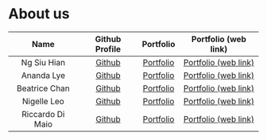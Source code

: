 # About us

| Name | Github Profile | Portfolio | Portfolio (web link) 
|:----:|:--------------:|:---------:|:--------------------:
Ng Siu Hian | [Github](https://github.com/siuhian) | [Portfolio](./team/siuhian.md) | [Portfolio (web link)](https://ay1920s2-cs2113-t15-1.github.io/tp/team/siuhian.html)
Ananda Lye | [Github](https://github.com/ananda-lye) | [Portfolio](./team/ananda-lye.md) | [Portfolio (web link)](https://ay1920s2-cs2113-t15-1.github.io/tp/team/ananda-lye.html)
Beatrice Chan | [Github](https://github.com/btricec) | [Portfolio](./team/btricec.md) | [Portfolio (web link)](https://ay1920s2-cs2113-t15-1.github.io/tp/team/btricec.html)
Nigelle Leo | [Github](https://github.com/nigellenl) | [Portfolio](./team/nigellenl.md) | [Portfolio (web link)](https://ay1920s2-cs2113-t15-1.github.io/tp/team/nigellenl.html)
Riccardo Di Maio | [Github](https://github.com/rdimaio) | [Portfolio](./team/rdimaio.md) | [Portfolio (web link)](https://ay1920s2-cs2113-t15-1.github.io/tp/team/rdimaio.html)

